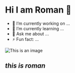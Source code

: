 # Hi I am Roman 👋

<!--
**mahinur1996/mahinur1996** is a ✨ _special_ ✨ repository because its `README.md` (this file) appears on your GitHub profile.

Here are some ideas to get you started:
- 👯 I’m looking to collaborate on ...
- 🤔 I’m looking for help with ...

- 📫 How to reach me: ...
- 😄 Pronouns: ...

-->
- 🔭 I’m currently working on ...
- 🌱 I’m currently learning ...
- 💬 Ask me about ...
- ⚡ Fun fact: ...

![This is an image](https://miro.medium.com/max/1400/1*VtyyqeknbxhQXJb1B6v6HQ.jpeg)

 ## ***this is roman***
